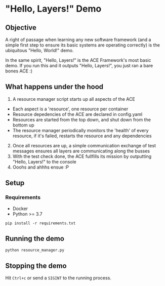 # "Hello, Layers!" Demo

## Objective

A right of passage when learning any new software framework (and a simple first step to ensure its basic systems are operating correctly) is the ubiquitous "Hello, World!" demo.

In the same spirit, "Hello, Layers!" is the ACE Framework's most basic demo. If you run this and it outputs "Hello, Layers!", you just ran a bare bones ACE :)

## What happens under the hood

1. A resource manager script starts up all aspects of the ACE
  * Each aspect is a 'resource', one resource per container
  * Resource depedencies of the ACE are declared in config.yaml
  * Resources are started from the top down, and shut down from the bottom up
  * The resource manager periodically monitors the 'health' of every resource, if it's failed, restarts the resource and any dependencies
2. Once all resources are up, a simple communication exchange of test messages ensures all layers are communicating along the busses
3. With the test check done, the ACE fullfills its mission by outputting "Hello, Layers!" to the console
4. Ooohs and ahhhs ensue :P

## Setup

### Requirements

* Docker
* Python >= 3.7

```
pip install -r requirements.txt
```

## Running the demo

```
python resource_manager.py
```

## Stopping the demo

Hit `Ctrl+c` or send a `SIGINT` to the running process.
